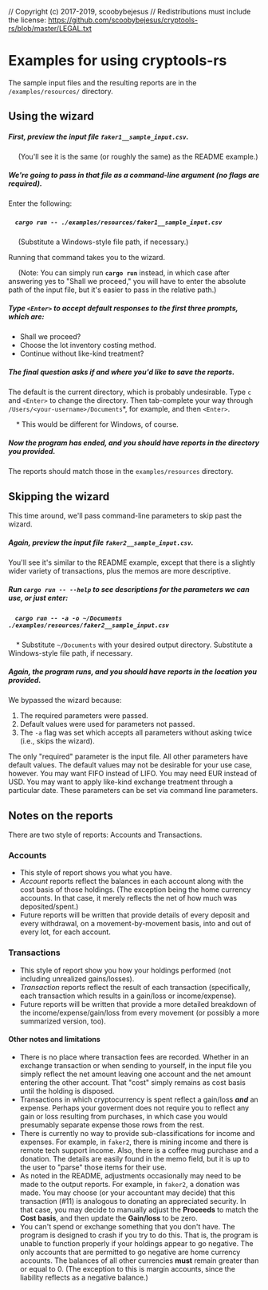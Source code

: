// Copyright (c) 2017-2019, scoobybejesus
// Redistributions must include the license: https://github.com/scoobybejesus/cryptools-rs/blob/master/LEGAL.txt

# Examples for using cryptools-rs

The sample input files and the resulting reports are in the `/examples/resources/` directory.

## Using the wizard

##### First, preview the input file `faker1__sample_input.csv`.

&nbsp;&nbsp;&nbsp;&nbsp; (You'll see it is the same (or roughly the same) as the README example.)

##### We're going to pass in that file as a command-line argument (no flags are required).
Enter the following:

##### &nbsp;&nbsp;&nbsp;&nbsp;`cargo run -- ./examples/resources/faker1__sample_input.csv`

&nbsp;&nbsp;&nbsp;&nbsp; (Substitute a Windows-style file path, if necessary.)

Running that command takes you to the wizard.

&nbsp;&nbsp;&nbsp;&nbsp; (Note: You can simply run **`cargo run`** instead, in which case after answering yes to "Shall we proceed," you will have to enter the absolute path of the input file, but it's easier to pass in the relative path.)

##### Type `<Enter>` to accept default responses to the first three prompts, which are:

* Shall we proceed?
* Choose the lot inventory costing method.
* Continue without like-kind treatment?

##### The final question asks if and where you'd like to save the reports.

The default is the current directory, which is probably undesirable.
Type `c` and `<Enter>` to change the directory.
Then tab-complete your way through `/Users/<your-username>/Documents`*, for example, and then `<Enter>`.

&nbsp;&nbsp;&nbsp;&nbsp;\* This would be different for Windows, of course.

##### Now the program has ended, and you should have reports in the directory you provided.

The reports should match those in the `examples/resources` directory.


## Skipping the wizard

This time around, we'll pass command-line parameters to skip past the wizard.

##### Again, preview the input file `faker2__sample_input.csv`.

You'll see it's similar to the README example, except that there is a slightly wider variety of transactions, plus the memos are more descriptive.

##### Run **`cargo run -- --help`** to see descriptions for the parameters we can use, or just enter:

##### &nbsp;&nbsp;&nbsp;&nbsp;`cargo run -- -a -o ~/Documents ./examples/resources/faker2__sample_input.csv`

&nbsp;&nbsp;&nbsp;&nbsp;\* Substitute `~/Documents` with your desired output directory. Substitute a Windows-style file path, if necessary.

##### Again, the program runs, and you should have reports in the location you provided.

We bypassed the wizard because:

1. The  required parameters were passed.
2. Default values were used for parameters not passed.
3. The `-a` flag was set which accepts all parameters without asking twice (i.e., skips the wizard).

The only "required" parameter is the input file.
All other parameters have default values.
The default values may not be desirable for your use case, however.
You may want FIFO instead of LIFO.
You may need EUR instead of USD.
You may want to apply like-kind exchange treatment through a particular date.
These parameters can be set via command line parameters.

## Notes on the reports

There are two style of reports: Accounts and Transactions.

### Accounts

* This style of report shows you what you have.
* *Account* reports reflect the balances in each account along with the cost basis of those holdings.  (The exception being the home currency accounts.  In that case, it merely reflects the net of how much was deposited/spent.)
* Future reports will be written that provide details of every deposit and every withdrawal, on a movement-by-movement basis, into and out of every lot, for each account.

### Transactions

* This style of report show you how your holdings performed (not including unrealized gains/losses).
* *Transaction* reports reflect the result of each transaction (specifically, each transaction which results in a gain/loss or income/expense).
* Future reports will be written that provide a more detailed breakdown of the income/expense/gain/loss from every movement (or possibly a more summarized version, too).

#### Other notes and limitations

* There is no place where transaction fees are recorded.
Whether in an exchange transaction or when sending to yourself, in the input file you simply reflect the net amount leaving one account and the net amount entering the other account.
That "cost" simply remains as cost basis until the holding is disposed.
* Transactions in which cryptocurrency is spent reflect a gain/loss ***and*** an expense.
Perhaps your goverment does not require you to reflect any gain or loss resulting from purchases, in which case you would presumably separate expense those rows from the rest.
* There is currently no way to provide sub-classifications for income and expenses.
For example, in `faker2`, there is mining income and there is remote tech support income.  Also, there is a coffee mug purchase and a donation.
The details are easily found in the memo field, but it is up to the user to "parse" those items for their use.
* As noted in the README, adjustments occasionally may need to be made to the output reports.
For example, in `faker2`, a donation was made.
You may choose (or your accountant may decide) that this transaction (#11) is analogous to donating an appreciated security.
In that case, you may decide to manually adjust the **Proceeds** to match the **Cost basis**, and then update the **Gain/loss** to be zero.
* You can't spend or exchange something that you don't have.
The program is designed to crash if you try to do this.
That is, the program is unable to function properly if your holdings appear to go negative.
The only accounts that are permitted to go negative are home currency accounts.
The balances of all other currencies **must** remain greater than or equal to 0.
(The exception to this is margin accounts, since the liability reflects as a negative balance.)